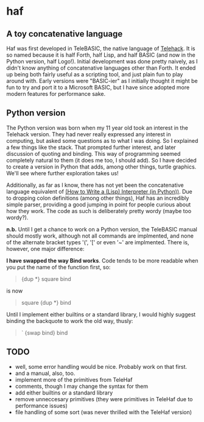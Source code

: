 # haf
## A toy concatenative language

Haf was first developed in TeleBASIC, the native language of [Telehack](https://telehack.com). It is so named because it is half Forth, half Lisp, and half BASIC (and now in the Python version, half Logo!). Initial development was done pretty naively, as I didn't know anything of concatenative languages other than Forth. It ended up being both fairly useful as a scripting tool, and just plain fun to play around with. Early versions were "BASIC-ier" as I initially thought it might be fun to try and port it to a Microsoft BASIC, but I have since adopted more modern features for performance sake.

## Python version

The Python version was born when my 11 year old took an interest in the Telehack version. They had never really expressed any interest in computing, but asked some questions as to what I was doing. So I explained a few things like the stack. That prompted further interest, and later discussion of quoting and binding. This way of programming seemed completely natural to them (it does me too, I should add). So I have decided to create a version in Python that adds, among other things, turtle graphics. We'll see where further exploration takes us!

Additionally, as far as I know, there has not yet been the concatenative language equivalent of [(How to Write a (Lisp) Interpreter (in Python))](https://norvig.com/lispy.html). Due to dropping colon definitions (among other things), Haf has an incredibly simple parser, providing a good jumping in point for people curious about how they work. The code as such is deliberately pretty wordy (maybe too wordy?).

**n.b.** Until I get a chance to work on a Python version, the TeleBASIC manual should mostly work, although not all commands are implmented, and none of the alternate bracket types '(', '[' or even '~' are implmented. There is, however, one major difference:

**I have swapped the way Bind works**. Code tends to be more readable when you put the name of the function first, so:
>{dup *} square bind

is now
>square {dup *} bind

Until I implement either builtins or a standard library, I would highly suggest binding the backquote to work the old way, thusly:
>` {swap bind} bind

## TODO

- well, some error handling would be nice. Probably work on that first. 
- and a manual, also, too.
- implement more of the primitives from TeleHaf
- comments, though I may change the syntax for them
- add either builtins or a standard library
- remove unneccesary primitives (they were primitives in TeleHaf due to performance issues)
- file handling of some sort (was never thrilled with the TeleHaf version)
